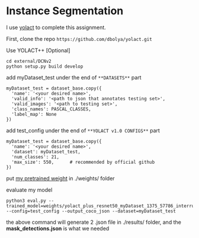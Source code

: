 # Instance Segmentation

I use [yolact](https://github.com/dbolya/yolact) to complete this assignment.

First, clone the repo
```https://github.com/dbolya/yolact.git```

Use YOLACT++ [Optional]
```
cd external/DCNv2
python setup.py build develop
```

add myDataset_test under the end of ```**DATASETS**``` part <br/>
```
myDataset_test = dataset_base.copy({
  'name': '<your desired name>',
  'valid_info': '<path to json that annotates testing set>',
  'valid_images': '<path to testing set>',
  'class_names': PASCAL_CLASSES,
  'label_map': None
})
```

add test_config under the end of ```**YOLACT v1.0 CONFIGS**``` part <br/>
```
myDataset_test = dataset_base.copy({
  'name': '<your desired name>',
  'dataset': myDataset_test,
  'num_classes': 21,
  'max_size': 550,      # recommended by official github
})
```

put [my pretrained weight](https://drive.google.com/file/d/1DMFNCl4P3ScrsMydrCowt03d1rQPUnlH/view?usp=sharing) in ./weights/ folder

evaluate my model <br/>
```
python3 eval.py --trained_model=weights/yolact_plus_resnet50_myDataset_1375_57786_interrupt.pth --config=test_config --output_coco_json --dataset=myDataset_test
```

the above command will generate 2 .json file in ./results/ folder, and the **mask_detections.json** is what we needed

